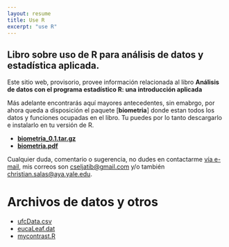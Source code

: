 ```yaml
---
layout: resume
title: Use R 
excerpt: "use R"
---
```



## Libro sobre uso de R para análisis de datos y estadística aplicada.

Este sitio web, provisorio, provee información relacionada al libro **Análisis de datos con el programa estadístico R: una introducción aplicada**

Más adelante encontrarás aquí mayores antecedentes, sin emabrgo, por ahora queda a disposición el paquete [**biometria**] donde estan todos los datos y funciones ocupadas en el libro. Tu puedes por lo tanto descargarlo e instalarlo en tu versión de R.

+ [**biometria_0.1.tar.gz**](/useR/biometria_0.1.tar.gz)
+ [**biometria.pdf**](/useR/biometria.pdf)

Cualquier duda, comentario o sugerencia, no dudes en contactarme [vía e-mail](mailto:cseljatib@gmail.com), mis correos son cseljatib@gmail.com y/o también christian.salas@aya.yale.edu.


# Archivos de datos y otros
+ [ufcData.csv](/useR/ufcData.csv)
+ [eucaLeaf.dat](/useR/eucaLeaf.dat)
+ [mycontrast.R](/useR/mycontrast.R)

<!-- ### Footer
A book on the core graphics facilities of the R language and environment for statistical computing and graphics (Chapman & Hall/CRC, August 2005).
A link to the publisher's web page for the book.
A list of Errata.
PDF version of the preface, table of contents, and Chapters 1, 4, and 5.
R code for figures:
Last updated: August 2020 -->
